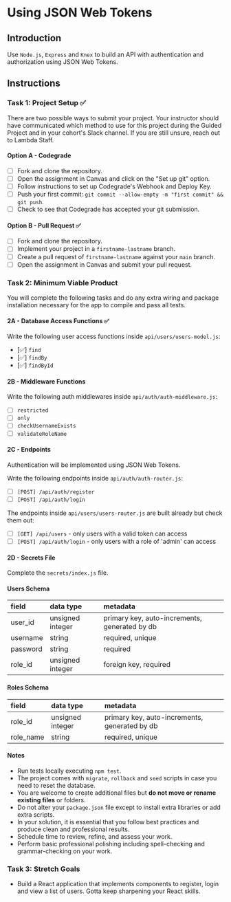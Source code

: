 # Using JSON Web Tokens

## Introduction

Use `Node.js`, `Express` and `Knex` to build an API with authentication and authorization using JSON Web Tokens.

## Instructions

### Task 1: Project Setup ✅

There are two possible ways to submit your project. Your instructor should have communicated which method to use for this project during the Guided Project and in your cohort's Slack channel. If you are still unsure, reach out to Lambda Staff.

#### Option A - Codegrade

- [ ] Fork and clone the repository.
- [ ] Open the assignment in Canvas and click on the "Set up git" option.
- [ ] Follow instructions to set up Codegrade's Webhook and Deploy Key.
- [ ] Push your first commit: `git commit --allow-empty -m "first commit" && git push`.
- [ ] Check to see that Codegrade has accepted your git submission.

#### Option B - Pull Request ✅

- [ ] Fork and clone the repository.
- [ ] Implement your project in a `firstname-lastname` branch.
- [ ] Create a pull request of `firstname-lastname` against your `main` branch.
- [ ] Open the assignment in Canvas and submit your pull request.

### Task 2: Minimum Viable Product

You will complete the following tasks and do any extra wiring and package installation necessary for the app to compile and pass all tests.

#### 2A - Database Access Functions ✅

Write the following user access functions inside `api/users/users-model.js`:

- [✅] `find`
- [✅] `findBy`
- [✅] `findById`

#### 2B - Middleware Functions

Write the following auth middlewares inside `api/auth/auth-middleware.js`:

- [ ] `restricted`
- [ ] `only`
- [ ] `checkUsernameExists`
- [ ] `validateRoleName`

#### 2C - Endpoints

Authentication will be implemented using JSON Web Tokens.

Write the following endpoints inside `api/auth/auth-router.js`:

- [ ] `[POST] /api/auth/register`
- [ ] `[POST] /api/auth/login`

The endpoints inside `api/users/users-router.js` are built already but check them out:

- [ ] `[GET] /api/users` - only users with a valid token can access
- [ ] `[POST] /api/auth/login` - only users with a role of 'admin' can access

#### 2D - Secrets File

Complete the `secrets/index.js` file.

#### Users Schema

| field    | data type        | metadata                                      |
| :------- | :--------------- | :-------------------------------------------- |
| user_id  | unsigned integer | primary key, auto-increments, generated by db |
| username | string           | required, unique                              |
| password | string           | required                                      |
| role_id  | unsigned integer | foreign key, required                         |

#### Roles Schema

| field     | data type        | metadata                                      |
| :-------- | :--------------- | :-------------------------------------------- |
| role_id   | unsigned integer | primary key, auto-increments, generated by db |
| role_name | string           | required, unique                              |

#### Notes

- Run tests locally executing `npm test`.
- The project comes with `migrate`, `rollback` and `seed` scripts in case you need to reset the database.
- You are welcome to create additional files but **do not move or rename existing files** or folders.
- Do not alter your `package.json` file except to install extra libraries or add extra scripts.
- In your solution, it is essential that you follow best practices and produce clean and professional results.
- Schedule time to review, refine, and assess your work.
- Perform basic professional polishing including spell-checking and grammar-checking on your work.

### Task 3: Stretch Goals

- Build a React application that implements components to register, login and view a list of users. Gotta keep sharpening your React skills.
